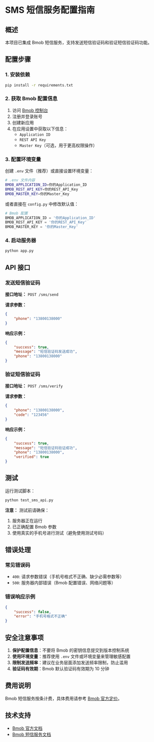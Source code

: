 # SMS 短信服务配置指南

## 概述

本项目已集成 Bmob 短信服务，支持发送短信验证码和验证短信验证码功能。

## 配置步骤

### 1. 安装依赖

```bash
pip install -r requirements.txt
```

### 2. 获取 Bmob 配置信息

1. 访问 [Bmob 控制台](https://www.bmobapp.com/)
2. 注册并登录账号
3. 创建新应用
4. 在应用设置中获取以下信息：
   - `Application ID`
   - `REST API Key`
   - `Master Key`（可选，用于更高权限操作）

### 3. 配置环境变量

创建 `.env` 文件（推荐）或直接设置环境变量：

```bash
# .env 文件内容
BMOB_APPLICATION_ID=你的Application_ID
BMOB_REST_API_KEY=你的REST_API_Key
BMOB_MASTER_KEY=你的Master_Key
```

或者直接在 `config.py` 中修改默认值：

```python
# Bmob 配置
BMOB_APPLICATION_ID = '你的Application_ID'
BMOB_REST_API_KEY = '你的REST_API_Key'
BMOB_MASTER_KEY = '你的Master_Key'
```

### 4. 启动服务器

```bash
python app.py
```

## API 接口

### 发送短信验证码

**接口地址：** `POST /sms/send`

**请求参数：**
```json
{
    "phone": "13800138000"
}
```

**响应示例：**
```json
{
    "success": true,
    "message": "短信验证码发送成功",
    "phone": "13800138000"
}
```

### 验证短信验证码

**接口地址：** `POST /sms/verify`

**请求参数：**
```json
{
    "phone": "13800138000",
    "code": "123456"
}
```

**响应示例：**
```json
{
    "success": true,
    "message": "短信验证码验证成功",
    "phone": "13800138000",
    "verified": true
}
```

## 测试

运行测试脚本：

```bash
python test_sms_api.py
```

**注意：** 测试前请确保：
1. 服务器正在运行
2. 已正确配置 Bmob 参数
3. 使用真实的手机号进行测试（避免使用测试号码）

## 错误处理

### 常见错误码

- `400`: 请求参数错误（手机号格式不正确、缺少必需参数等）
- `500`: 服务器内部错误（Bmob 配置错误、网络问题等）

### 错误响应示例

```json
{
    "success": false,
    "error": "手机号格式不正确"
}
```

## 安全注意事项

1. **保护配置信息**：不要将 Bmob 的密钥信息提交到版本控制系统
2. **使用环境变量**：推荐使用 `.env` 文件或环境变量来管理敏感配置
3. **限制发送频率**：建议在业务层面添加发送频率限制，防止滥用
4. **验证码有效期**：Bmob 默认验证码有效期为 10 分钟

## 费用说明

Bmob 短信服务按条计费，具体费用请参考 [Bmob 官方定价](https://www.bmobapp.com/pricing.html)。

## 技术支持

- [Bmob 官方文档](https://doc.bmobapp.com/data/python/index.html#_16)
- [Bmob 短信服务文档](https://doc.bmobapp.com/sms/python/index.html)
